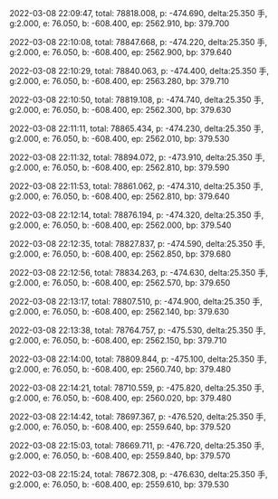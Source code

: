 2022-03-08 22:09:47, total: 78818.008, p: -474.690, delta:25.350 手, g:2.000, e: 76.050, b: -608.400, ep: 2562.910, bp: 379.700

2022-03-08 22:10:08, total: 78847.668, p: -474.220, delta:25.350 手, g:2.000, e: 76.050, b: -608.400, ep: 2562.900, bp: 379.640

2022-03-08 22:10:29, total: 78840.063, p: -474.400, delta:25.350 手, g:2.000, e: 76.050, b: -608.400, ep: 2563.280, bp: 379.710

2022-03-08 22:10:50, total: 78819.108, p: -474.740, delta:25.350 手, g:2.000, e: 76.050, b: -608.400, ep: 2562.300, bp: 379.630

2022-03-08 22:11:11, total: 78865.434, p: -474.230, delta:25.350 手, g:2.000, e: 76.050, b: -608.400, ep: 2562.010, bp: 379.530

2022-03-08 22:11:32, total: 78894.072, p: -473.910, delta:25.350 手, g:2.000, e: 76.050, b: -608.400, ep: 2562.810, bp: 379.590

2022-03-08 22:11:53, total: 78861.062, p: -474.310, delta:25.350 手, g:2.000, e: 76.050, b: -608.400, ep: 2562.810, bp: 379.640

2022-03-08 22:12:14, total: 78876.194, p: -474.320, delta:25.350 手, g:2.000, e: 76.050, b: -608.400, ep: 2562.000, bp: 379.540

2022-03-08 22:12:35, total: 78827.837, p: -474.590, delta:25.350 手, g:2.000, e: 76.050, b: -608.400, ep: 2562.850, bp: 379.680

2022-03-08 22:12:56, total: 78834.263, p: -474.630, delta:25.350 手, g:2.000, e: 76.050, b: -608.400, ep: 2562.570, bp: 379.650

2022-03-08 22:13:17, total: 78807.510, p: -474.900, delta:25.350 手, g:2.000, e: 76.050, b: -608.400, ep: 2562.140, bp: 379.630

2022-03-08 22:13:38, total: 78764.757, p: -475.530, delta:25.350 手, g:2.000, e: 76.050, b: -608.400, ep: 2562.150, bp: 379.710

2022-03-08 22:14:00, total: 78809.844, p: -475.100, delta:25.350 手, g:2.000, e: 76.050, b: -608.400, ep: 2560.740, bp: 379.480

2022-03-08 22:14:21, total: 78710.559, p: -475.820, delta:25.350 手, g:2.000, e: 76.050, b: -608.400, ep: 2560.020, bp: 379.480

2022-03-08 22:14:42, total: 78697.367, p: -476.520, delta:25.350 手, g:2.000, e: 76.050, b: -608.400, ep: 2559.640, bp: 379.520

2022-03-08 22:15:03, total: 78669.711, p: -476.720, delta:25.350 手, g:2.000, e: 76.050, b: -608.400, ep: 2559.840, bp: 379.570

2022-03-08 22:15:24, total: 78672.308, p: -476.630, delta:25.350 手, g:2.000, e: 76.050, b: -608.400, ep: 2559.610, bp: 379.530